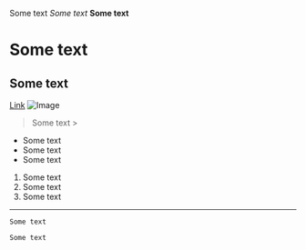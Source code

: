 Some text
*Some text*
**Some text**
# Some text
## Some text
[Link](https://okulkarni573.github.io/cse15l-lab-reports/notindex.html)
![Image](https://images.pexels.com/photos/733853/pexels-photo-733853.jpeg?auto=compress&cs=tinysrgb&h=750&w=1260)
> Some text >
* Some text
* Some text
* Some text
1. Some text
2. Some text
3. Some text
***
`Some text`
```
Some text
```
